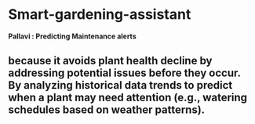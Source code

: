 # Smart-gardening-assistant 

<title> Smart gardening assistant</title>
<h> <b>Pallavi : Predicting Maintenance alerts  </b> </h>
<h2> because it avoids plant health decline by addressing potential issues before they occur. By analyzing historical data trends to predict when a plant may need attention (e.g., watering schedules based on weather patterns).</h2>









